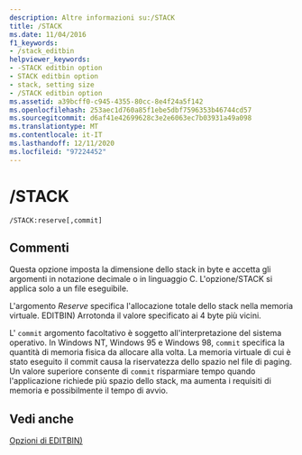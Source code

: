 ```yaml
---
description: Altre informazioni su:/STACK
title: /STACK
ms.date: 11/04/2016
f1_keywords:
- /stack_editbin
helpviewer_keywords:
- -STACK editbin option
- STACK editbin option
- stack, setting size
- /STACK editbin option
ms.assetid: a39bcff0-c945-4355-80cc-8e4f24a5f142
ms.openlocfilehash: 253aec1d760a85f1ebe5dbf7596353b46744cd57
ms.sourcegitcommit: d6af41e42699628c3e2e6063ec7b03931a49a098
ms.translationtype: MT
ms.contentlocale: it-IT
ms.lasthandoff: 12/11/2020
ms.locfileid: "97224452"
---
```

# <a name="stack"></a>/STACK

```
/STACK:reserve[,commit]
```

## <a name="remarks"></a>Commenti

Questa opzione imposta la dimensione dello stack in byte e accetta gli argomenti in notazione decimale o in linguaggio C. L'opzione/STACK si applica solo a un file eseguibile.

L'argomento *Reserve* specifica l'allocazione totale dello stack nella memoria virtuale. EDITBIN) Arrotonda il valore specificato ai 4 byte più vicini.

L' `commit` argomento facoltativo è soggetto all'interpretazione del sistema operativo. In Windows NT, Windows 95 e Windows 98, `commit` specifica la quantità di memoria fisica da allocare alla volta. La memoria virtuale di cui è stato eseguito il commit causa la riservatezza dello spazio nel file di paging. Un valore superiore consente di `commit` risparmiare tempo quando l'applicazione richiede più spazio dello stack, ma aumenta i requisiti di memoria e possibilmente il tempo di avvio.

## <a name="see-also"></a>Vedi anche

[Opzioni di EDITBIN)](editbin-options.md)
